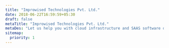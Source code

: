 ```yaml
---
title: "Improwised Technologies Pvt. Ltd."
date: 2018-06-22T16:59:59+05:30
draft: false
metaTitle: "Improwised Technologies Pvt. Ltd."
metaDes: "Let us help you with cloud infrastructure and SAAS software development services to create revenue channels."
sitemap:
  priority: 1
---
```

